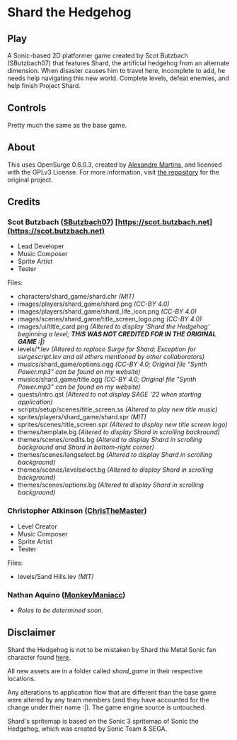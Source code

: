 # Shard the Hedgehog

## Play

A Sonic-based 2D platformer game created by Scot Butzbach (SButzbach07) that features Shard, the artificial hedgehog from an alternate dimension. When disaster causes him to travel here, incomplete to add, he needs help navigating this new world. Complete levels, defeat enemies, and help finish Project Shard.

## Controls

Pretty much the same as the base game.

## About

This uses OpenSurge 0.6.0.3, created by [Alexandre Martins](https://github.com/alemart), and licensed with the GPLv3 License.
For more information, visit [the repository](https://github.com/alemart/opensurge) for the original project.

## Credits

### Scot Butzbach ([SButzbach07](https://github.com/SButzbach07)) [https://scot.butzbach.net](https://scot.butzbach.net)

* Lead Developer
* Music Composer
* Sprite Artist
* Tester

Files:

* characters/shard_game/shard.chr _(MIT)_
* images/players/shard_game/shard.png _(CC-BY 4.0)_
* images/players/shard_game/shard_life_icon.png _(CC-BY 4.0)_
* images/scenes/shard_game/title_screen_logo.png _(CC-BY 4.0)_
* images/ui/title_card.png _(Altered to display 'Shard the Hedgehog' beginning a level; __THIS WAS NOT CREDITED FOR IN THE ORIGINAL GAME :|__)_
* levels/\*.lev _(Altered to replace Surge for Shard; Exception for surgescript.lev and all others mentioned by other collaborators)_
* musics/shard_game/options.ogg _(CC-BY 4.0; Original file "Synth Power.mp3" can be found on my website)_
* musics/shard_game/title.ogg _(CC-BY 4.0; Original file "Synth Power.mp3" can be found on my website)_
* quests/intro.qst _(Altered to not display SAGE '22 when starting application)_
* scripts/setup/scenes/title_screen.ss _(Altered to play new title music)_
* sprites/players/shard_game/shard.spr _(MIT)_
* sprites/scenes/title_screen.spr _(Altered to display new title screen logo)_
* themes/template.bg _(Altered to display Shard in scrolling backround)_
* themes/scenes/credits.bg _(Altered to display Shard in scrolling background and Shard in bottom-right corner)_
* themes/scenes/langselect.bg _(Altered to display Shard in scrolling background)_
* themes/scenes/levelselect.bg _(Altered to display Shard in scrolling background)_
* themes/scenes/options.bg _(Altered to display Shard in scrolling background)_

### Christopher Atkinson ([ChrisTheMaster](https://github.com/ChrisTheMaster))

* Level Creator
* Music Composer
* Sprite Artist
* Tester

Files:

* levels/Sand Hills.lev _(MIT)_

### Nathan Aquino ([MonkeyManiacc](https://github.com/MonkeyManiacc))

* _Roles to be determined soon._

## Disclaimer

Shard the Hedgehog is not to be mistaken by Shard the Metal Sonic fan character found [here](https://sonicfanon.fandom.com/wiki/Shard_the_Metal_Sonic_(Adventures)).

All new assets are in a folder called _shard_game_ in their respective locations.

Any alterations to application flow that are different than the base game were altered by any team members (and they have accounted for the change under their name :|). The game engine source is untouched.

Shard's spritemap is based on the Sonic 3 spritemap of Sonic the Hedgehog, which was created by Sonic Team & SEGA.

